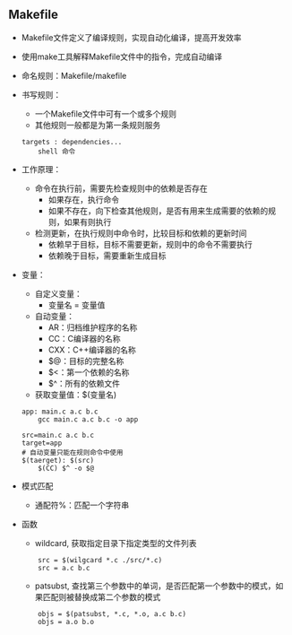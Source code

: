 ## Makefile
* Makefile文件定义了编译规则，实现自动化编译，提高开发效率
* 使用make工具解释Makefile文件中的指令，完成自动编译
* 命名规则：Makefile/makefile
* 书写规则：
    * 一个Makefile文件中可有一个或多个规则
    * 其他规则一般都是为第一条规则服务
    ```
    targets : dependencies...
        shell 命令
    ```
* 工作原理：
    * 命令在执行前，需要先检查规则中的依赖是否存在
        * 如果存在，执行命令
        * 如果不存在，向下检查其他规则，是否有用来生成需要的依赖的规则，如果有则执行
    * 检测更新，在执行规则中命令时，比较目标和依赖的更新时间
        * 依赖早于目标，目标不需要更新，规则中的命令不需要执行
        * 依赖晚于目标，需要重新生成目标

* 变量：
    * 自定义变量：
        * 变量名 = 变量值
    * 自动变量：
        * AR：归档维护程序的名称
        * CC：C编译器的名称
        * CXX：C++编译器的名称
        * $@：目标的完整名称
        * $<：第一个依赖的名称
        * $^：所有的依赖文件
    * 获取变量值：$(变量名)
    ```
    app: main.c a.c b.c
        gcc main.c a.c b.c -o app

    src=main.c a.c b.c
    target=app
    # 自动变量只能在规则命令中使用
    $(taerget): $(src)
        $(CC) $^ -o $@
    ```
* 模式匹配
    * 通配符%：匹配一个字符串
* 函数
    * wildcard, 获取指定目录下指定类型的文件列表
    ```
        src = $(wilgcard *.c ./src/*.c)
        src = a.c b.c
    ```
    * patsubst, 查找第三个参数中的单词，是否匹配第一个参数中的模式，如果匹配则被替换成第二个参数的模式
    ```
        objs = $(patsubst, *.c, *.o, a.c b.c)
        objs = a.o b.o
    ```
